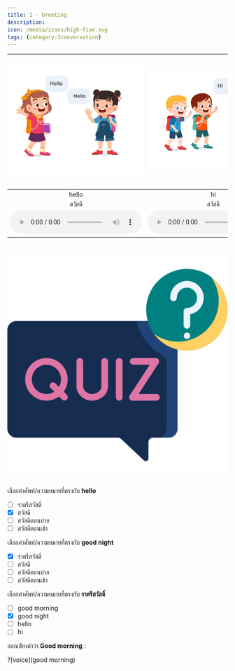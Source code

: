 ```yaml
---
title: 1 - Greeting
description: 
icon: /media/icons/high-five.svg
tags: {category:3conversation}
---
```


<div class="carrousel">


|![](/media/img/conversation/hello.svg)|![](/media/img/conversation/hi.svg)|![](/media/img/conversation/good&#x20;morning.svg)|![](/media/img/conversation/good&#x20;afternoon.svg)|![](/media/img/conversation/good&#x20;night.svg)|
| :----: | :----: | :----: | :----: | :----: |
|hello|hi|good morning|good afternoon|good night|
|สวัสดี|สวัสดี|สวัสดีตอนเช้า|สวัสดีตอนบ่าย|ราตรีสวัสดิ์|
|![](/media/audio/hello.mp3)|![](/media/audio/hi.mp3)|![](/media/audio/good&#x20;morning.mp3)|![](/media/audio/good&#x20;afternoon.mp3)|![](/media/audio/good&#x20;night.mp3)|

</div>


# ![icon](/media/icons/quiz.svg) 


 เลือกคำศัพท์/ความหมายที่ตรงกับ **hello**
 - [ ] ราตรีสวัสดิ์
 - [x] สวัสดี
 - [ ] สวัสดีตอนบ่าย
 - [ ] สวัสดีตอนเช้า

 เลือกคำศัพท์/ความหมายที่ตรงกับ **good night**
 - [x] ราตรีสวัสดิ์
 - [ ] สวัสดี
 - [ ] สวัสดีตอนบ่าย
 - [ ] สวัสดีตอนเช้า

 เลือกคำศัพท์/ความหมายที่ตรงกับ **ราตรีสวัสดิ์**
 - [ ] good morning
 - [x] good night
 - [ ] hello
 - [ ] hi

ออกเสียงคำว่า **Good morning** :

?[voice](good morning)
